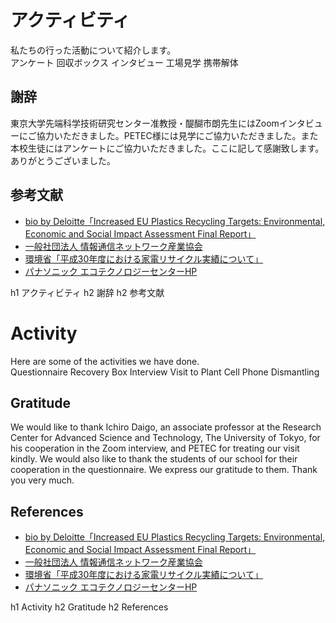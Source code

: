 [//SCML_TITLE]: # (アクティビティ)

<div id="lang_jp">

# アクティビティ

<NoIndent>
私たちの行った活動について紹介します。
</NoIndent>

<div class="image_links">
    <ActivityThumbnail id="questionnaire">アンケート</ActivityThumbnail>
    <ActivityThumbnail id="recycle-box">回収ボックス</ActivityThumbnail>
    <ActivityThumbnail id="interview">インタビュー</ActivityThumbnail>
    <ActivityThumbnail id="petec">工場見学</ActivityThumbnail>
    <ActivityThumbnail id="disassembly">携帯解体</ActivityThumbnail>
</div>

## 謝辞

東京大学先端科学技術研究センター准教授・醍醐市朗先生にはZoomインタビューにご協力いただきました。PETEC様には見学にご協力いただきました。また本校生徒にはアンケートにご協力いただきました。ここに記して感謝致します。ありがとうございました。

## 参考文献

- [bio by Deloitte「Increased EU Plastics Recycling Targets: Environmental, Economic and Social Impact Assessment Final Report」](https://743c8380-22c6-4457-9895-11872f2a708a.filesusr.com/ugd/0af79c_8e5a3e6ece1d4b6a9db69465a1007eb0.pdf)
- [一般社団法人 情報通信ネットワーク産業協会](https://www.ciaj.or.jp/news/press_releases/pressreleases_past_issue/pressrelease2020/6058.html)
- [環境省「平成30年度における家電リサイクル実績について」](https://www.env.go.jp/press/106879.html)
- [パナソニック エコテクノロジーセンターHP](https://panasonic.co.jp/eco/petec/)

<PNBar prev="../measure/" next="../solution/" prev_text="現在の取り組み" next_text="解決策"></PNBar>
<FloatingMenu>
h1 アクティビティ
h2 謝辞
h2 参考文献
</FloatingMenu>
</div>
<div id="lang_en">

# Activity

<NoIndent>
Here are some of the activities we have done.
</NoIndent>

<div class="image_links">
    <ActivityThumbnail id="questionnaire">Questionnaire</ActivityThumbnail>
    <ActivityThumbnail id="recycle-box">Recovery Box</ActivityThumbnail>
    <ActivityThumbnail id="interview">Interview</ActivityThumbnail>
    <ActivityThumbnail id="petec">Visit to Plant</ActivityThumbnail>
    <ActivityThumbnail id="disassembly">Cell Phone Dismantling</ActivityThumbnail>
</div>

## Gratitude

We would like to thank Ichiro Daigo, an associate professor at the Research Center for Advanced Science and Technology, The University of Tokyo, for his cooperation in the Zoom interview, and PETEC for treating our visit kindly.
We would also like to thank the students of our school for their cooperation in the questionnaire.
We express our gratitude to them.
Thank you very much.

## References

- [bio by Deloitte「Increased EU Plastics Recycling Targets: Environmental, Economic and Social Impact Assessment Final Report」](https://743c8380-22c6-4457-9895-11872f2a708a.filesusr.com/ugd/0af79c_8e5a3e6ece1d4b6a9db69465a1007eb0.pdf)
- [一般社団法人 情報通信ネットワーク産業協会](https://www.ciaj.or.jp/news/press_releases/pressreleases_past_issue/pressrelease2020/6058.html)
- [環境省「平成30年度における家電リサイクル実績について」](https://www.env.go.jp/press/106879.html)
- [パナソニック エコテクノロジーセンターHP](https://panasonic.co.jp/eco/petec/)

<PNBar prev="../measure/" next="../solution/" prev_text="現在の取り組み" next_text="解決策"></PNBar>
<FloatingMenu>
h1 Activity
h2 Gratitude
h2 References
</FloatingMenu>
</div>